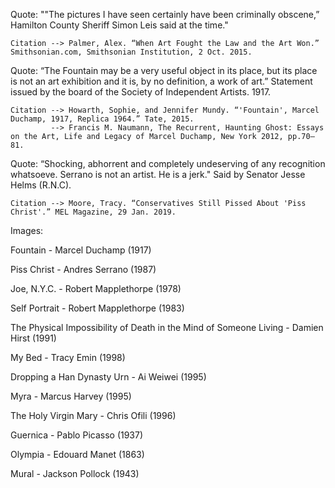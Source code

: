 Quote: ""The pictures I have seen certainly have been criminally obscene,” Hamilton County Sheriff Simon Leis said at the time."
  
    Citation --> Palmer, Alex. “When Art Fought the Law and the Art Won.” Smithsonian.com, Smithsonian Institution, 2 Oct. 2015.

Quote: “The Fountain may be a very useful object in its place, but its place is not an art exhibition and it is, by no definition, a work of art.” 
Statement issued by the board of the Society of Independent Artists. 1917.

    Citation --> Howarth, Sophie, and Jennifer Mundy. “'Fountain', Marcel Duchamp, 1917, Replica 1964.” Tate, 2015.
             --> Francis M. Naumann, The Recurrent, Haunting Ghost: Essays on the Art, Life and Legacy of Marcel Duchamp, New York 2012, pp.70–81.

Quote: “Shocking, abhorrent and completely undeserving of any recognition whatsoeve. Serrano is not an artist. He is a jerk." Said by Senator Jesse Helms (R.N.C).
    
    Citation --> Moore, Tracy. “Conservatives Still Pissed About 'Piss Christ'.” MEL Magazine, 29 Jan. 2019.

Images:

Fountain - Marcel Duchamp (1917)

Piss Christ - Andres Serrano (1987)

Joe, N.Y.C. - Robert Mapplethorpe (1978)

Self Portrait - Robert Mapplethorpe (1983)

The Physical Impossibility of Death in the Mind of Someone Living - Damien Hirst (1991)

My Bed - Tracy Emin (1998)

Dropping a Han Dynasty Urn - Ai Weiwei (1995)

Myra - Marcus Harvey (1995)

The Holy Virgin Mary - Chris Ofili (1996)

Guernica - Pablo Picasso (1937)

Olympia - Edouard Manet (1863)

Mural - Jackson Pollock (1943)

